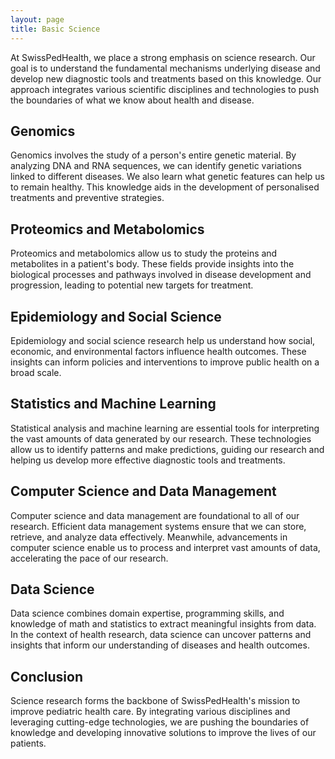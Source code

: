 ```yaml
---
layout: page
title: Basic Science
---
```


At SwissPedHealth, we place a strong emphasis on science research. Our goal is to understand the fundamental mechanisms underlying disease and develop new diagnostic tools and treatments based on this knowledge. Our approach integrates various scientific disciplines and technologies to push the boundaries of what we know about health and disease.

## Genomics

Genomics involves the study of a person's entire genetic material. By analyzing DNA and RNA sequences, we can identify genetic variations linked to different diseases. We also learn what genetic features can help us to remain healthy. This knowledge aids in the development of personalised treatments and preventive strategies.

## Proteomics and Metabolomics

Proteomics and metabolomics allow us to study the proteins and metabolites in a patient's body. These fields provide insights into the biological processes and pathways involved in disease development and progression, leading to potential new targets for treatment.

## Epidemiology and Social Science

Epidemiology and social science research help us understand how social, economic, and environmental factors influence health outcomes. These insights can inform policies and interventions to improve public health on a broad scale.

## Statistics and Machine Learning

Statistical analysis and machine learning are essential tools for interpreting the vast amounts of data generated by our research. These technologies allow us to identify patterns and make predictions, guiding our research and helping us develop more effective diagnostic tools and treatments.

## Computer Science and Data Management

Computer science and data management are foundational to all of our research. Efficient data management systems ensure that we can store, retrieve, and analyze data effectively. Meanwhile, advancements in computer science enable us to process and interpret vast amounts of data, accelerating the pace of our research.

## Data Science

Data science combines domain expertise, programming skills, and knowledge of math and statistics to extract meaningful insights from data. In the context of health research, data science can uncover patterns and insights that inform our understanding of diseases and health outcomes.

## Conclusion

Science research forms the backbone of SwissPedHealth's mission to improve pediatric health care. By integrating various disciplines and leveraging cutting-edge technologies, we are pushing the boundaries of knowledge and developing innovative solutions to improve the lives of our patients.

